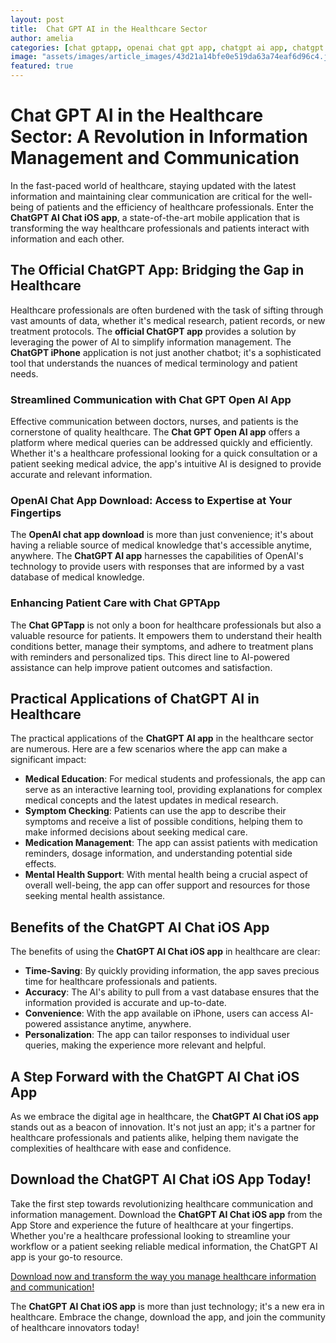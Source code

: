 ```yaml
---
layout: post
title:  Chat GPT AI in the Healthcare Sector
author: amelia
categories: [chat gptapp, openai chat gpt app, chatgpt ai app, chatgpt iphone, official chatgpt app, chat gpt open ai app, openai chat app download]
image: "assets/images/article_images/43d21a14bfe0e519da63a74eaf6d96c4.jpg"
featured: true
---
```


# Chat GPT AI in the Healthcare Sector: A Revolution in Information Management and Communication

In the fast-paced world of healthcare, staying updated with the latest information and maintaining clear communication are critical for the well-being of patients and the efficiency of healthcare professionals. Enter the **ChatGPT AI Chat iOS app**, a state-of-the-art mobile application that is transforming the way healthcare professionals and patients interact with information and each other. 

## The Official ChatGPT App: Bridging the Gap in Healthcare

Healthcare professionals are often burdened with the task of sifting through vast amounts of data, whether it's medical research, patient records, or new treatment protocols. The **official ChatGPT app** provides a solution by leveraging the power of AI to simplify information management. The **ChatGPT iPhone** application is not just another chatbot; it's a sophisticated tool that understands the nuances of medical terminology and patient needs.

### Streamlined Communication with Chat GPT Open AI App

Effective communication between doctors, nurses, and patients is the cornerstone of quality healthcare. The **Chat GPT Open AI app** offers a platform where medical queries can be addressed quickly and efficiently. Whether it's a healthcare professional looking for a quick consultation or a patient seeking medical advice, the app's intuitive AI is designed to provide accurate and relevant information.

### OpenAI Chat App Download: Access to Expertise at Your Fingertips

The **OpenAI chat app download** is more than just convenience; it's about having a reliable source of medical knowledge that's accessible anytime, anywhere. The **ChatGPT AI app** harnesses the capabilities of OpenAI's technology to provide users with responses that are informed by a vast database of medical knowledge.

### Enhancing Patient Care with Chat GPTApp

The **Chat GPTapp** is not only a boon for healthcare professionals but also a valuable resource for patients. It empowers them to understand their health conditions better, manage their symptoms, and adhere to treatment plans with reminders and personalized tips. This direct line to AI-powered assistance can help improve patient outcomes and satisfaction.

## Practical Applications of ChatGPT AI in Healthcare

The practical applications of the **ChatGPT AI app** in the healthcare sector are numerous. Here are a few scenarios where the app can make a significant impact:

- **Medical Education**: For medical students and professionals, the app can serve as an interactive learning tool, providing explanations for complex medical concepts and the latest updates in medical research.
- **Symptom Checking**: Patients can use the app to describe their symptoms and receive a list of possible conditions, helping them to make informed decisions about seeking medical care.
- **Medication Management**: The app can assist patients with medication reminders, dosage information, and understanding potential side effects.
- **Mental Health Support**: With mental health being a crucial aspect of overall well-being, the app can offer support and resources for those seeking mental health assistance.

## Benefits of the ChatGPT AI Chat iOS App

The benefits of using the **ChatGPT AI Chat iOS app** in healthcare are clear:

- **Time-Saving**: By quickly providing information, the app saves precious time for healthcare professionals and patients.
- **Accuracy**: The AI's ability to pull from a vast database ensures that the information provided is accurate and up-to-date.
- **Convenience**: With the app available on iPhone, users can access AI-powered assistance anytime, anywhere.
- **Personalization**: The app can tailor responses to individual user queries, making the experience more relevant and helpful.

## A Step Forward with the ChatGPT AI Chat iOS App

As we embrace the digital age in healthcare, the **ChatGPT AI Chat iOS app** stands out as a beacon of innovation. It's not just an app; it's a partner for healthcare professionals and patients alike, helping them navigate the complexities of healthcare with ease and confidence.

## Download the ChatGPT AI Chat iOS App Today!

Take the first step towards revolutionizing healthcare communication and information management. Download the **ChatGPT AI Chat iOS app** from the App Store and experience the future of healthcare at your fingertips. Whether you're a healthcare professional looking to streamline your workflow or a patient seeking reliable medical information, the ChatGPT AI app is your go-to resource.

[Download now and transform the way you manage healthcare information and communication!](https://apps.apple.com/us/app/ai-ask-chat-with-ai-bots/id6472484891)

The **ChatGPT AI Chat iOS app** is more than just technology; it's a new era in healthcare. Embrace the change, download the app, and join the community of healthcare innovators today!